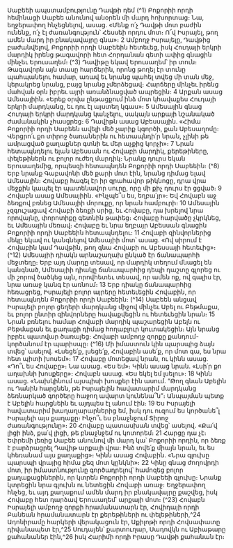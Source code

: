 
Սաբեեի ապստամբությունը Դավթի դեմ
(^1) Բոքորիի որդի հեմինացի Սաբեե անունով անօրեն մի մարդ հոխորտաց։ Նա, եղջերափող հնչեցնելով, ասաց.
«Մենք ո՛չ Դավթի մոտ բաժին ունենք, ո՛չ էլ ժառանգություն՝ Հեսսեի որդու մոտ։ Ո՜վ Իսրայել, թող ամեն մարդ իր
բնակավայրը գնա»։ 2 Ամբողջ Իսրայելը, Դավթից բաժանվելով, Բոքորիի որդի Սաբեեին հետեւեց, իսկ Հուդայի երկրի
մարդիկ իրենց թագավորի հետ Հորդանան գետի ափից գնացին մինչեւ Երուսաղեմ։
(^3) Դավիթը եկավ Երուսաղեմ՝ իր տուն։ Թագավորն այն տասը հարճերին, որոնց թողել էր տունը պահպանելու
համար, առավ եւ նրանց պահել տվեց մի տան մեջ, կերակրեց նրանց, բայց նրանց չմերձեցավ։ Հարճերը մինչեւ իրենց
մահվան օրն իբրեւ այրի առանձնացված ապրեցին։ 4 Արքան ասաց Ամեսայիին. «Երեք օրվա ընթացքում ինձ մոտ
կհավաքես Հուդայի երկրի մարդկանց, եւ դու էլ այստեղ կգաս»։ 5 Ամեսային գնաց Հուդայի երկրի մարդկանց կանչելու,
սակայն արքայի նշանակած ժամանակին չհասցրեց։ 6 Դավիթն ասաց Աբեսսային. «Հիմա Բոքորիի որդի Սաբեեն ավելի
մեծ չարիք կգործի, քան Աբեսաղոմը։ Վերցրո՛ւ քո տիրոջ ծառաներին ու հետապնդի՛ր նրան, չլինի թե ամրացված
քաղաքներ գտնի եւ մեր աչքից կորչի»։ 7 Նրան հետապնդելու ելան Աբեսսան ու Հովաբի մարդիկ, քերեթիները,
փելեթիներն ու բոլոր ուժեղ մարդիկ։ Նրանք դուրս եկան Երուսաղեմից, որպեսզի հետապնդեն Բոքորիի որդի Սաբեեին։
(^8) Երբ նրանք Գաբավոնի մեծ քարի մոտ էին, նրանց դիմաց ելավ Ամեսային։ Հովաբը հագել էր իր զրահավոր թիկնոցը,
դրա վրա մեջքին կապել էր պատենավոր սուրը, որը մի քիչ դուրս էր ցցված։ 9 Հովաբն ասաց Ամեսայիին. «Ինչպե՞ս ես,
եղբա՛յր»։ Եվ Հովաբն աջ ձեռքով բռնեց Ամեսայիի մորուքը, որ նրան համբուրի։ 10 Ամեսային չզգուշացավ Հովաբի ձեռքի
սրից, եւ Հովաբը, դա խրելով նրա որովայնը, փորոտիքը գետնին թափեց։ Հովաբը հարվածը չկրկնեց, եւ Ամեսային մեռավ։
Հովաբը եւ նրա եղբայր Աբեսսան գնացին Բոքորիի որդի Սաբեեին հետապնդելու։ 11 Հովաբի զինվորներից մեկը եկավ ու
կանգնելով Ամեսայիի մոտ՝ ասաց. «Ով սիրում է Հովաբին կամ Դավթին, թող գնա Հովաբի ու Աբեսսայի հետեւից»։
(^12) Ամեսայիի դիակն արնաշաղախ ընկած էր ճանապարհի մեջտեղը։ Երբ այդ մարդը տեսավ, որ մարդիկ տեղում մնացել
են կանգնած, Ամեսայիի դիակը ճանապարհից դեպի դաշտը գլորեց ու մի շորով ծածկեց այն, որովհետեւ տեսավ, որ
ամեն ոք, ով գալիս էր, նրա առաջ կանգ էր առնում։ 13 Երբ դիակը ճանապարհից հեռացրեց, Իսրայելի բոլոր այրերը
հետեւեցին Հովաբին, որ հետապնդեն Բոքորիի որդի Սաբեեին։
(^14) Սաբեեն անցավ Իսրայելի բոլոր ցեղերի մարդկանց միջով մինչեւ Աբել ու Բեթմաքա, եւ բոլոր ընտիր զինվորները
հավաքվեցին ու հետեւեցին նրան։ 15 Նրան բռնելու համար Հովաբի մարդիկ պաշարեցին Աբելն ու Բեթմաքան եւ քաղաքի
դիմաց հողաբլուր կուտակեցին։ Այն նրանց իբրեւ պատվար ծառայեց։ Հովաբի ամբողջ զորքը քանդում-կործանում էր
պարիսպը։
(^16) Մի իմաստուն կին պարսպից ձայն տվեց՝ ասելով. «Լսեցե՛ք, լսեցե՛ք, Հովաբին ասե՛ք, որ մոտ գա, ես նրա հետ պիտի
խոսեմ»։ 17 Հովաբը մոտեցավ նրան, ու կինն ասաց. «Դո՞ւ ես Հովաբը»։ Նա ասաց. «Ես եմ»։ Կինն ասաց նրան. «Լսի՛ր քո
աղախնի խոսքերը»։ Հովաբն ասաց. «Ես եկել եմ լսելու»։ 18 Կինն ասաց. «Նախկինում այսպիսի խոսքեր էին ասում. “Թող
գնան Աբելին ու Դանին հարցնեն, թե Իսրայելին հավատարիմ մարդկանց ձեռնարկած գործերը հաջող ավարտ
կունենա՞ն”։ Անպայման պետք է Աբելին հարցնեին եւ այդպես էլ անում էին։ 19 Ես Իսրայելի հավատարիմ
խաղաղարարներից եմ, իսկ դու ուզում ես կործանե՞լ Իսրայելի այս քաղաքը։ Ինչո՞ւ ես բնաջնջում Տիրոջ
ժառանգությունը»։ 20 Հովաբը պատասխան տվեց՝ ասելով. «Քա՛վ լիցի ինձ, քա՛վ լիցի, թե բնաջնջեմ ու կոտորեմ։ 21 Հարցը
դա չէ։ Եփրեմի լեռից Սաբեե անունով մի մարդ կա՝ Բոքորիի որդին, որ ձեռք է բարձրացրել Դավիթ արքայի վրա։ Ինձ
տվե՛ք միայն նրան, եւ ես կհեռանամ այս քաղաքից»։ Կինն ասաց Հովաբին. «Նրա գլուխը պարսպի վրայից հիմա քեզ
մոտ կընկնի»։ 22 Կինը գնաց ժողովրդի մոտ, իր իմաստնությունը գործադրելով՝ համոզեց բոլոր քաղաքացիներին, որ
կտրեն Բոքորիի որդի Սաբեեի գլուխը։ Նրանք կտրեցին նրա գլուխն ու նետեցին Հովաբի առաջ։ Եղջերափող հնչեց, եւ
այդ քաղաքում ամեն մարդ իր բնակավայրը քաշվեց, իսկ Հովաբը հետ դարձավ Երուսաղեմ՝ արքայի մոտ։
(^23) Հովաբն Իսրայելի ամբողջ զորքի հրամանատարն էր, Հովիդայի որդի Բանեան հրամանատարն էր քերեթիների ու
փելեթիների,^24 Ադոնիրամը հարկերի վերակացուն էր, Աքիլոթի որդի Հովսափատը դիվանապետ էր,^25 Սուդայեն՝
քարտուղար, Սադովկն ու Աբիաթարը քահանաներ էին,^26 իսկ Հարիմի որդի Իրասը Դավթի քահանան էր։

